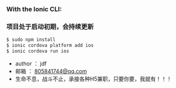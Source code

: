 

### With the Ionic CLI:
### 项目处于启动初期，会持续更新
```bash
$ sudo npm install
$ ionic cordova platform add ios
$ ionic cordova run ios
```
* author ： jdf
* 邮箱 ： 805841744@qq.com
* 生命不息，战斗不止，承接各种H5兼职，只要你要，我就有！！！

